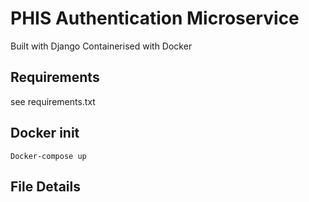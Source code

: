 # PHIS Authentication Microservice

Built with Django
Containerised with Docker

## Requirements
see requirements.txt

## Docker init

`Docker-compose up`

## File Details
